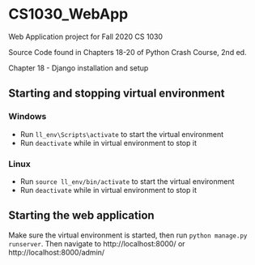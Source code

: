 # CS1030_WebApp
Web Application project for Fall 2020 CS 1030

Source Code found in Chapters 18-20 of Python Crash Course, 2nd ed.

Chapter 18 - Django installation and setup

## Starting and stopping virtual environment
### Windows
* Run `ll_env\Scripts\activate` to start the virtual environment
* Run `deactivate` while in virtual environment to stop it

### Linux
* Run `source ll_env/bin/activate` to start the virtual environment
* Run `deactivate` while in virtual environment to stop it

## Starting the web application
Make sure the virtual environment is started, then run `python manage.py runserver`. Then navigate to http://localhost:8000/ or http://localhost:8000/admin/
